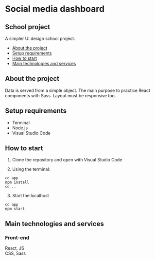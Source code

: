 # Social media dashboard

## School project

A simpler UI design school project.

- [About the project](#about-the-project)
- [Setup requirements](#setup-requirements)
- [How to start](#how-to-start)
- [Main technologies and services](#main-technologies-and-services)

## About the project

Data is served from a simple object. The main purpose to practice React components with Sass. Layout must be responsive too.

## Setup requirements

- Terminal
- Node.js
- Visual Studio Code

## How to start

1. Clone the repository and open with Visual Studio Code

2. Using the terminal:

```
cd app
npm install
cd ..
```

3. Start the localhost

```
cd app
npm start
```

## Main technologies and services

### Front-end

React, JS \
CSS, Sass
